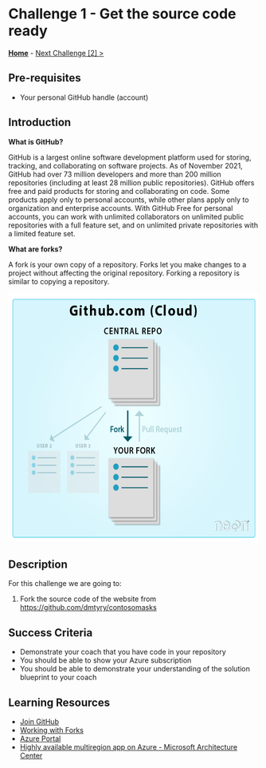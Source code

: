 # Challenge 1 - Get the source code ready

 **[Home](../README.md)** - [Next Challenge [2] >](./Challenge02.md)

## Pre-requisites

- Your personal GitHub handle (account)

## Introduction

**What is GitHub?**

GitHub is a largest online software development platform used for storing, tracking, and collaborating on software projects. As of November 2021, GitHub had over 73 million developers and more than 200 million repositories (including at least 28 million public repositories). GitHub offers free and paid products for storing and collaborating on code. Some products apply only to personal accounts, while other plans apply only to organization and enterprise accounts. With GitHub Free for personal accounts, you can work with unlimited collaborators on unlimited public repositories with a full feature set, and on unlimited private repositories with a limited feature set.

**What are forks?**

A fork is your own copy of a repository. Forks let you make changes to a project without affecting the original repository. Forking a repository is similar to copying a repository. 

<p align="center">
  <img src="./images/git-fork-emphasis.png" width="600" height="500">
</p>


## Description

For this challenge we are going to:
1. Fork the source code of the website from https://github.com/dmtyry/contosomasks

## Success Criteria

- Demonstrate your coach that you have code in your repository
- You should be able to show your Azure subscription
- You should be able to demonstrate your understanding of the solution blueprint to your coach

## Learning Resources

- [Join GitHub](https://github.com/signup)
- [Working with Forks](https://docs.github.com/en/pull-requests/collaborating-with-pull-requests/working-with-forks/about-forks)
- [Azure Portal](https://portal.azure.com)
- [Highly available multiregion app on Azure - Microsoft Architecture Center](https://docs.microsoft.com/en-us/azure/architecture/reference-architectures/app-service-web-app/multi-region)

